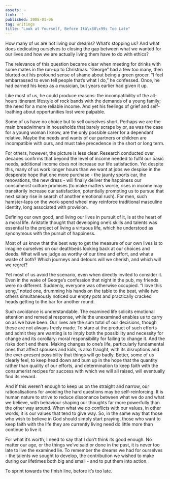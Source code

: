 ```yaml
---
assets: ~
link: ''
published: 2008-01-06
tag: writings
title: "Look at Yourself, Before Itâ\x80\x99s Too Late"
---
```

How many of us are not living our dreams? What’s stopping us? And what
does dedicating ourselves to closing the gap between what we wanted for
our lives and how we are actually living them have to do with ethics?

The relevance of this question became clear when meeting for drinks with
some mates in the run-up to Christmas. “George” had a few too many, then
blurted out his profound sense of shame about being a green grocer. “I
feel embarrassed to even tell people that’s what I do,” he confessed.
Once, he had earned his keep as a musician, but years earlier had given
it up.

Like most of us, he could produce reasons: the incompatibility of the
all-hours itinerant lifestyle of rock bands with the demands of a young
family; the need for a more reliable income. And yet his feelings of
grief and self-loathing about opportunities lost were palpable.

Some of us have no choice but to sell ourselves short. Perhaps we are
the main breadwinners in households that barely scrape by or, as was the
case for a young woman I know, are the only possible carer for a
dependant relative. Maybe the needs and wants of our partners or
children are incompatible with ours, and must take precedence in the
short or long term.

For others, however, the picture is less clear. Research conducted over
decades confirms that beyond the level of income needed to fulfil our
basic needs, additional income does not increase our life satisfaction.
Yet despite this, many of us work longer hours than we want at jobs we
despise in the desperate hope that one more purchase - the jaunty sports
car, the renovations, the new dress - will finally deliver the happiness
our consumerist culture promises (to make matters worse, rises in income
may transitorily increase our satisfaction, potentially prompting us to
pursue that next salary rise in search of another emotional rush). For
men, such hamster-laps on the work-spend wheel may reinforce traditional
masculine identity, long associated with provision.

Defining our own good, and living our lives in pursuit of it, is at the
heart of a moral life. Aristotle thought that developing one’s skills
and talents was essential to the project of living a virtuous life,
which he understood as synonymous with the pursuit of happiness.

Most of us know that the best way to get the measure of our own lives is
to imagine ourselves on our deathbeds looking back at our choices and
deeds. What will we judge as worthy of our time and effort, and what a
waste of both? Which journeys and detours will we cherish, and which
will we regret?

Yet most of us avoid the scenario, even when directly invited to
consider it. Even in the wake of George’s confession that night in the
pub, my friends were no different. Suddenly, everyone was otherwise
occupied. “I love this song,” noted one, drumming his hands on the table
to the beat, while two others simultaneously noticed our empty pots and
practically cracked heads getting to the bar for another round.

Such avoidance is understandable. The examined life solicits emotional
attention and remedial response, while the unexamined enables us to
carry on as we have been. Our lives are the sum total of our decisions,
though these are not always freely made. To stare at the product of such
efforts and admit they are wanting is to imply both the possibility and
necessity for change and its corollary: moral responsibility for failing
to change it. And the risks don’t end there. Making changes to one’s
life, particularly fundamental ones that affect spouses and kids, is
also fraught, with its disruptions and the ever-present possibility that
things will go badly. Better, some of us clearly feel, to keep head down
and bum up in the hope that the quantity rather than quality of our
efforts, and determination to keep faith with the consumerist recipes
for success with which we will all raised, will eventually find its
reward.

And if this weren’t enough to keep us on the straight and narrow, our
rationalisations for avoiding the hard questions may be
self-reinforcing. It is human nature to strive to reduce dissonance
between what we do and what we believe, with behaviour shaping our
thoughts far more powerfully than the other way around. When what we do
conflicts with our values, in other words, it is our values that tend to
give way. So, in the same way that those who wish to believe in God
should simply start praying, those who want to keep faith with the life
they are currently living need do little more than continue to live it.

For what it’s worth, I need to say that I don’t think its good enough.
No matter our age, or the things we’ve said or done in the past, it is
never too late to live the examined lie. To remember the dreams we had
for ourselves - the talents we sought to develop, the contribution we
wished to make during our lifetimes both big and small - and to put them
into action.

To sprint towards the finish line, before it’s too late.